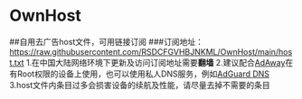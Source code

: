 # OwnHost
##自用去广告host文件，可用链接订阅
###订阅地址：https://raw.githubusercontent.com/RSDCFGVHBJNKML/OwnHost/main/host.txt
1.在中国大陆网络环境下更新及访问订阅地址需要**翻墙**
2.建议配合[AdAway](https://github.com/AdAway/AdAway)在有Root权限的设备上使用，也可以使用私人DNS服务，例如[AdGuard DNS](https://adguard-dns.io/en/welcome.html)
3.host文件内条目过多会损害设备的续航及性能，请尽量去掉不需要的条目

